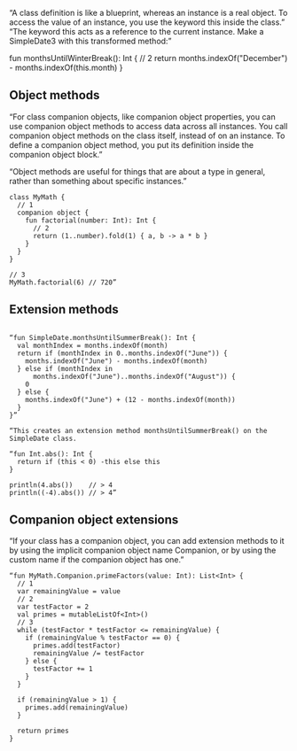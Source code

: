 


“A class definition is like a blueprint, whereas an instance is a real object. To access the value of an instance, you use the keyword this inside the class.”
“The keyword this acts as a reference to the current instance. Make a SimpleDate3 with this transformed method:”

fun monthsUntilWinterBreak(): Int {
  // 2
  return months.indexOf("December") - months.indexOf(this.month)
}

## Object methods

“For class companion objects, like companion object properties, you can use companion object methods to access data across all instances. You call companion object methods on the class itself, instead of on an instance. To define a companion object method, you put its definition inside the companion object block.”

“Object methods are useful for things that are about a type in general, rather than something about specific instances.”


```
class MyMath {
  // 1
  companion object {
    fun factorial(number: Int): Int {
      // 2
      return (1..number).fold(1) { a, b -> a * b }
    }
  }
}

// 3
MyMath.factorial(6) // 720”
```


## Extension methods
```

“fun SimpleDate.monthsUntilSummerBreak(): Int {
  val monthIndex = months.indexOf(month)
  return if (monthIndex in 0..months.indexOf("June")) {
    months.indexOf("June") - months.indexOf(month)
  } else if (monthIndex in
      months.indexOf("June")..months.indexOf("August")) {
    0
  } else {
    months.indexOf("June") + (12 - months.indexOf(month))
  }
}”

“This creates an extension method monthsUntilSummerBreak() on the SimpleDate class.

“fun Int.abs(): Int {
  return if (this < 0) -this else this
}

println(4.abs())    // > 4
println((-4).abs()) // > 4”

```


## Companion object extensions

“If your class has a companion object, you can add extension methods to it by using the implicit companion object name Companion, or by using the custom name if the companion object has one.”

```
“fun MyMath.Companion.primeFactors(value: Int): List<Int> {
  // 1
  var remainingValue = value
  // 2
  var testFactor = 2
  val primes = mutableListOf<Int>()
  // 3
  while (testFactor * testFactor <= remainingValue) {
    if (remainingValue % testFactor == 0) {
      primes.add(testFactor)
      remainingValue /= testFactor
    } else {
      testFactor += 1
    }
  }

  if (remainingValue > 1) {
    primes.add(remainingValue)
  }

  return primes
}
```